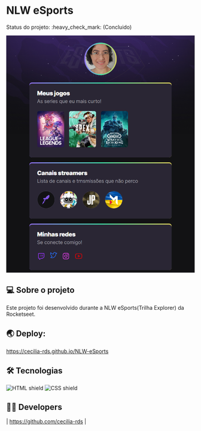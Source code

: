 
<h1 align="">NLW eSports</h1>

<p align=""> 
 Status do projeto: :heavy_check_mark: (Concluido)
</p>


![Design preview for the page coding](./assets/img/preview.PNG)


## 💻 Sobre o projeto

Este projeto foi desenvolvido durante a NLW eSports(Trilha Explorer) da Rocketseet.


## 🌏 Deploy:

https://cecilia-rds.github.io/NLW-eSports



## 🛠 Tecnologias


<img src="https://img.shields.io/badge/HTML5-E34F26?style=for-the-badge&logo=html5&logoColor=white" alt="HTML shield"> <img src="https://img.shields.io/badge/CSS3-1572B6?style=for-the-badge&logo=css3&logoColor=white" alt="CSS shield"> 

## 👩‍💻 Developers

| https://github.com/cecilia-rds |

